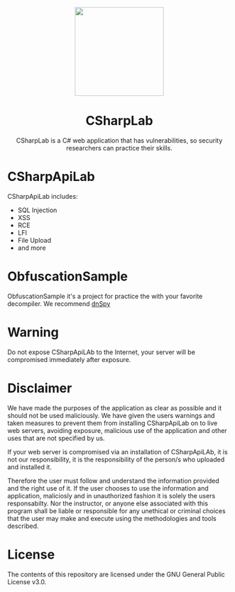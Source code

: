 <p align="center">
  <a href="https://red4sec.com" target="_blank"><img src="https://red4sec.com/images/logo.png" width="200px"></a>
</p>
<h1 align="center">
CSharpLab
</h1>

<p align="center">
 CSharpLab is a C# web application that has vulnerabilities, so security researchers can practice their skills.
</p>

# CSharpApiLab

CSharpApiLab includes:
  - SQL Injection
  - XSS
  - RCE
  - LFI
  - File Upload
  - and more

# ObfuscationSample

ObfuscationSample it's a project for practice the with your favorite decompiler. We recommend [dnSpy](https://github.com/0xd4d/dnSpy)

# Warning
Do not expose CSharpApiLAb to the Internet, your server will be compromised immediately after exposure.

# Disclaimer
We have made the purposes of the application as clear as possible and it should not be used maliciously. We have given the users warnings and taken measures to prevent them from installing CSharpApiLab on to live web servers, avoiding exposure, malicious use of the application and other uses that are not specified by us.

If your web server is compromised via an installation of CSharpApiLAb, it is not our responsibility, it is the responsibility of the person/s who uploaded and installed it.

Therefore the user must follow and understand the information provided and the right use of it. If the user chooses to use the information and application, maliciosly and in unauthorized fashion it is solely the users responsabilty. Nor the instructor, or anyone else associated with this program shall be liable or responsible for any unethical or criminal choices that the user may make and execute using the methodologies and tools described.

# License
The contents of this repository are licensed under the GNU General Public License v3.0.
